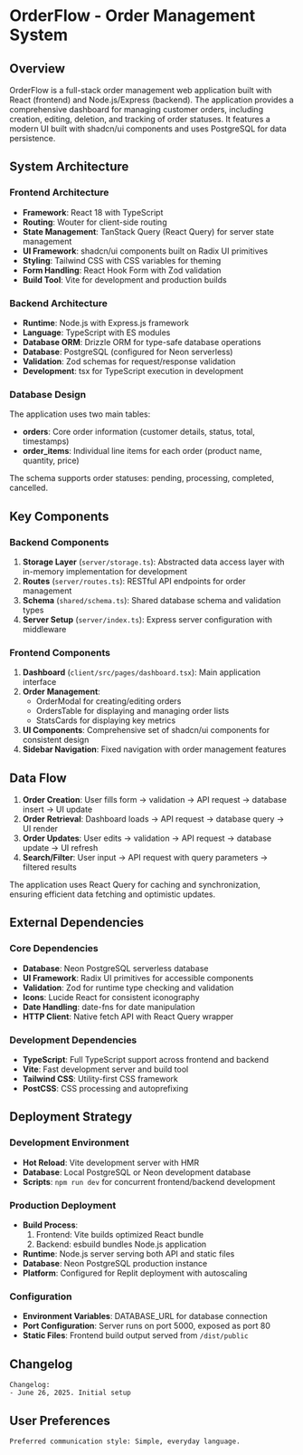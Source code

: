 # OrderFlow - Order Management System

## Overview

OrderFlow is a full-stack order management web application built with React (frontend) and Node.js/Express (backend). The application provides a comprehensive dashboard for managing customer orders, including creation, editing, deletion, and tracking of order statuses. It features a modern UI built with shadcn/ui components and uses PostgreSQL for data persistence.

## System Architecture

### Frontend Architecture
- **Framework**: React 18 with TypeScript
- **Routing**: Wouter for client-side routing
- **State Management**: TanStack Query (React Query) for server state management
- **UI Framework**: shadcn/ui components built on Radix UI primitives
- **Styling**: Tailwind CSS with CSS variables for theming
- **Form Handling**: React Hook Form with Zod validation
- **Build Tool**: Vite for development and production builds

### Backend Architecture
- **Runtime**: Node.js with Express.js framework
- **Language**: TypeScript with ES modules
- **Database ORM**: Drizzle ORM for type-safe database operations
- **Database**: PostgreSQL (configured for Neon serverless)
- **Validation**: Zod schemas for request/response validation
- **Development**: tsx for TypeScript execution in development

### Database Design
The application uses two main tables:
- **orders**: Core order information (customer details, status, total, timestamps)
- **order_items**: Individual line items for each order (product name, quantity, price)

The schema supports order statuses: pending, processing, completed, cancelled.

## Key Components

### Backend Components
1. **Storage Layer** (`server/storage.ts`): Abstracted data access layer with in-memory implementation for development
2. **Routes** (`server/routes.ts`): RESTful API endpoints for order management
3. **Schema** (`shared/schema.ts`): Shared database schema and validation types
4. **Server Setup** (`server/index.ts`): Express server configuration with middleware

### Frontend Components
1. **Dashboard** (`client/src/pages/dashboard.tsx`): Main application interface
2. **Order Management**: 
   - OrderModal for creating/editing orders
   - OrdersTable for displaying and managing order lists
   - StatsCards for displaying key metrics
3. **UI Components**: Comprehensive set of shadcn/ui components for consistent design
4. **Sidebar Navigation**: Fixed navigation with order management features

## Data Flow

1. **Order Creation**: User fills form → validation → API request → database insert → UI update
2. **Order Retrieval**: Dashboard loads → API request → database query → UI render
3. **Order Updates**: User edits → validation → API request → database update → UI refresh
4. **Search/Filter**: User input → API request with query parameters → filtered results

The application uses React Query for caching and synchronization, ensuring efficient data fetching and optimistic updates.

## External Dependencies

### Core Dependencies
- **Database**: Neon PostgreSQL serverless database
- **UI Framework**: Radix UI primitives for accessible components
- **Validation**: Zod for runtime type checking and validation
- **Icons**: Lucide React for consistent iconography
- **Date Handling**: date-fns for date manipulation
- **HTTP Client**: Native fetch API with React Query wrapper

### Development Dependencies
- **TypeScript**: Full TypeScript support across frontend and backend
- **Vite**: Fast development server and build tool
- **Tailwind CSS**: Utility-first CSS framework
- **PostCSS**: CSS processing and autoprefixing

## Deployment Strategy

### Development Environment
- **Hot Reload**: Vite development server with HMR
- **Database**: Local PostgreSQL or Neon development database
- **Scripts**: `npm run dev` for concurrent frontend/backend development

### Production Deployment
- **Build Process**: 
  1. Frontend: Vite builds optimized React bundle
  2. Backend: esbuild bundles Node.js application
- **Runtime**: Node.js server serving both API and static files
- **Database**: Neon PostgreSQL production instance
- **Platform**: Configured for Replit deployment with autoscaling

### Configuration
- **Environment Variables**: DATABASE_URL for database connection
- **Port Configuration**: Server runs on port 5000, exposed as port 80
- **Static Files**: Frontend build output served from `/dist/public`

## Changelog

```
Changelog:
- June 26, 2025. Initial setup
```

## User Preferences

```
Preferred communication style: Simple, everyday language.
```